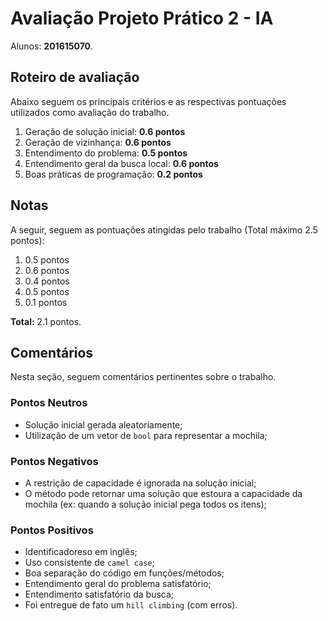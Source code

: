 # Avaliação Projeto Prático 2 - IA
Alunos: **201615070**.

## Roteiro de avaliação

Abaixo seguem os principais critérios e as respectivas pontuações utilizados como avaliação do trabalho.

1. Geração de solução inicial: **0.6 pontos**
2. Geração de vizinhança: **0.6 pontos**
3. Entendimento do problema: **0.5 pontos**
4. Entendimento geral da busca local: **0.6 pontos**
5. Boas práticas de programação: **0.2 pontos**

## Notas

A seguir, seguem as pontuações atingidas pelo trabalho (Total máximo 2.5 pontos): 

1. 0.5 pontos
2. 0.6 pontos
3. 0.4 pontos
4. 0.5 pontos
5. 0.1 pontos

**Total:** 2.1 pontos.

## Comentários

Nesta seção, seguem comentários pertinentes sobre o trabalho.

### Pontos Neutros
- Solução inicial gerada aleatoriamente;
- Utilização de um vetor de `bool` para representar a mochila;

### Pontos Negativos
- A restrição de capacidade é ignorada na solução inicial;
- O método pode retornar uma solução que estoura a capacidade da mochila (ex: quando a solução inicial pega todos os itens);

### Pontos Positivos
- Identificadoreso em inglês;
- Uso consistente de `camel case`;
- Boa separação do código em funções/métodos;
- Entendimento geral do problema satisfatório;
- Entendimento satisfatório da busca;
- Foi entregue de fato um `hill climbing` (com erros).